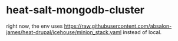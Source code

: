 heat-salt-mongodb-cluster
=========================
right now, the env uses https://raw.githubusercontent.com/absalon-james/heat-drupal/icehouse/minion_stack.yaml instead of local.
